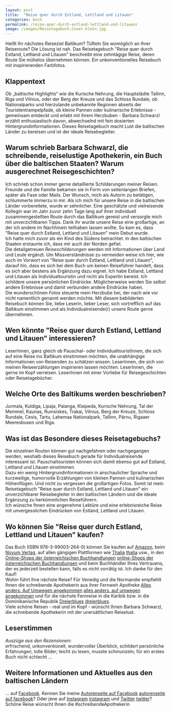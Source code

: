 ```yaml
---
layout: post
title:  "Reise quer durch Estland, Lettland und Litauen"
categories: buch
permalink: /reise-quer-durch-estland-lettland-und-litauen/
image: /images/Reisetagebuch.Cover.klein.jpg
---
```


Heißt Ihr nächstes Reiseziel Baltikum? Tüfteln Sie womöglich an Ihrer Reiseroute? Die Lösung ist nah. Das Reisetagebuch "Reise quer durch Estland, Lettland und Litauen" beschreibt eine zehntägige Reise, deren Route Sie mühelos übernehmen können. Ein unkonventionelles Reisebuch mit inspirierenden Farbfotos.


## Klappentext

Ob „baltische Highlights“ wie die Kurische Nehrung, die Hauptstädte Tallinn, Riga und Vilnius, oder der Berg der Kreuze und das Schloss Rundale, ob Nationalparks und hierzulande unbekannte Regionen abseits der Touristentrampelpfade, ob kleine Pannen oder kulinarische Erlebnisse - gemeinsam entdeckt und erlebt mit ihrem Herzbuben - Barbara Schwarzl erzählt enthusiastisch davon, abwechselnd mit fein dosierten Hintergrundinformationen. 
Dieses Reisetagebuch macht Lust die baltischen Länder zu bereisen und ist der ideale Reisebegleiter.


## Warum schrieb Barbara Schwarzl, die schreibende, reiselustige Apothekerin, ein Buch über die baltischen Staaten? Warum ausgerechnet Reisegeschichten?

Ich schrieb schon immer gerne detaillierte Schilderungen meiner Reisen. Freunde und die Familie bekamen sie in Form von seitenlangen Briefen, später als Faxe oder Mails. Der Wunsch, mich als Autorin zu betätigen, schlummerte immerzu in mir. Als ich mich für unsere Reise in die baltischen Länder vorbereitete, wurde er sehnlicher. Eine geschätzte und vielreisende Kollegin war im Jahr zuvor zehn Tage lang auf ihrer individuell zusammengestellten Route durch das Baltikum gereist und versorgte mich mit unverzichtbaren Tipps. Dank ihr wurde unsere Reise eine großartige, an der ich andere im Nachhinein teilhaben lassen wollte. So kam es, dass "Reise quer durch Estland, Lettland und Litauen" mein Debut wurde. <br> Ich hatte mich zuvor als ein Kind des Südens betrachtet. In den baltischen Staaten erstaunte ich, dass mir auch der Norden gefiel. <br> 
Die detailgetreuen *Reiseschilderungen* werden mit Informationen über Land und Leute ergänzt. Um Missverständnisse zu vermeiden weise ich hier, wie auch im Vorwort von "Reise quer durch Estland, Lettland und Litauen", darauf hin, dass es sich bei dem Buch um keinen Reiseführer handelt, dass es sich aber bestens als Ergänzung dazu eignet. Ich habe Estland, Lettland und Litauen als Individualtouristin und nicht als Expertin bereist. Ich schildere unsere persönlichen Eindrücke. Möglicherweise werden Sie selbst andere Erlebnisse und damit verbunden andere Eindrücke haben. <br> Die wunderschönen *Fotos* steuerte mein Herzbube bei, der nach wie vor nicht namentlich genannt werden möchte. Mit diesem bebilderten Reisebuch können Sie, liebe Leserin, lieber Leser, sich vortrefflich auf das Baltikum einstimmen und als Individualreisende(r) unsere Route gerne übernehmen.


## Wen könnte "Reise quer durch Estland, Lettland und Litauen" interessieren?

LeserInnen, ganz gleich ob Pauschal- oder IndividualtouristInnen, die sich auf eine Reise ins Baltikum einstimmen möchten, die unabhängige Informationen von Reisenden zu schätzen wissen. LeserInnen, die sich von meinen Reiseerzählungen inspirieren lassen möchten. LeserInnen, die gerne im Kopf verreisen. LeserInnen mit einer Vorliebe für Reisegeschichten oder Reisetagebücher.


## Welche Orte des Baltikums werden beschrieben?

Jurmala, Kuldiga, Lipaja, Palanga, Klaipeda, Kurische Nehrung, Tal der Memmel, Kaunas, Rumsiskes, Trakai, Vilnius, Berg der Kreuze, Schloss Rundale, Cesis, Tartu, Lahemaa Nationalpark, Tallinn, Pärnu, Rigaaer Meeresbusen und Riga.


## Was ist das Besondere dieses Reisetagebuchs?

Die einzelnen Routen können gut nachgefahren oder nachgegangen werden, weshalb dieses Reisebuch gerade für Individualreisende interessant ist. Pauschaltouristen können sich damit ebenso gut auf Estland, Lettland und Litauen einstimmen. <br> Dazu ein wenig Hintergrundinformationen in anschaulicher Sprache und kurzweilige, humorvolle Erzählungen von kleinen Pannen und kulinarischen Höhenflügen. Und nicht zu vergessen die großartigen Fotos. Somit ist mein Reisetagebuch "Reise quer durch Estland, Lettland und Litauen" ein unverzichtbarer Reisebegleiter in den baltischen Ländern und die ideale Ergänzung zu herkömmlichen Reiseführern. <br> Ich wünsche Ihnen eine angenehme Lektüre und eine erlebnisreiche Reise mit unvergesslichen Eindrücken von Estland, Lettland und Litauen.


## Wo können Sie "Reise quer durch Estland, Lettland und Litauen" kaufen?

Das Buch (ISBN 978-3-99003-264-0) können Sie kaufen auf [Amazon][amazon], beim [Novum Verlag][novum verlag], auf allen gängigen Plattformen wie [Thalia] [thalia] usw., in den [Online-Shops der österreichischen Buchhandlungen] [online-Shops der österreichischen Buchhandlungen] und beim Buchhändler Ihres Vertrauens, der es jederzeit bestellen kann, falls es nicht vorrätig ist. Ich danke für den Kauf! <br> 
Wohin führt Ihre nächste Reise? Für Venedig und die Normandie empfiehlt Ihnen die schreibende Apothekerin aus ihrer Fernweh Apotheke [Alles anders. Auf Umwegen angekommen] [alles anders. auf umwegen angekommen] und für die nächste Fernreise in die Karibik bzw. in die Dominikanische Republik [Dreierblues] [dreierblues]. <br> Viele schöne Reisen - real und im Kopf - wünscht Ihnen Barbara Schwarzl, die schreibende Apothekerin mit der unersättlichen Reiselust.


## Leserstimmen
*Auszüge aus den Rezensionen*:<br>
erfrischend, unkonventionell, wundervoller Überblick, schildert persönliche Erfahrungen, tolle Bilder; leicht zu lesen, musste schmunzeln; für ein erstes Buch nicht schlecht ...


## Weitere Informationen und Aktuelles aus den baltischen Ländern
... auf [Facebook][facebook]. Kennen Sie meine [Autorenseite auf Facebook] [autorenseite auf facebook]? Oder jene auf [Instagram] [instagram] und [Twitter] [twitter]?<br> Schöne Reise wünscht Ihnen die #schreibendeApothekerin

[amazon]: https://www.amazon.de/Reise-Durch-Estland-Lettland-Litauen/dp/399003264X
[novum verlag]: https://www.novumverlag.com/buecher/ratgeber-sachbuch/sonstiges-allerlei/reise-quer-durch-estland-lettland-und-litauen.html

[alles anders. auf umwegen angekommen]: https://barbaraschwarzl.com/alles-anders-auf-umwegen-angekommen/
[dreierblues]: https://barbaraschwarzl.com/dreierblues/
[instagram]: https://www.instagram.com/schreibendeapothekerin/
[facebook]: https://www.facebook.com/Reise-quer-durch-Estland-Lettland-und-Litauen-251627861517218/
[online-Shops der österreichischen Buchhandlungen]: https://buchhandel.at/buchhandlung
[autorenseite auf facebook]: https://www.facebook.com/schreibendeApothekerin
[twitter]: https://twitter.com/BuchSchwarzl

[thalia]: https://www.thalia.at/suche?sq=barbara+schwarzl
